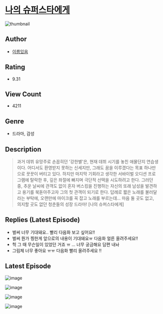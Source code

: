 # [나의 슈퍼스타에게](https://comic.naver.com/bestChallenge/list?titleId=811348)
![thumbnail](https://image-comic.pstatic.net/user_contents_data/challenge_comic/2023/05/25/360898/upload_7365416611349017186_480x623.jpeg)

## Author
- [이름있음](https://comic.naver.com/artistTitle?id=360898)

## Rating
- 9.31

## View Count
- 4211

## Genre
- 드라마, 감성

## Description
> 과거 데뷔 유망주로 손꼽히던 '강한별'은, 현재 데뷔 시기를 놓친 애물단지 연습생이다. 어디서도 환영받지 못하는 신세지만, 그래도 꿈을 이루겠다는 목표 하나만으로 꿋꿋이 버티고 있다. 하지만 마지막 기회라고 생각한 서바이벌 오디션 프로그램에 탈락한 후, 깊은 좌절에 빠지며 극단적 선택을 시도하려고 한다. 그러던 중, 추운 날씨에 관객도 없이 혼자 버스킹을 진행하는 자신의 또래 남성을 발견하고 용기를 북돋아주고자 그의 첫 관객이 되기로 한다. 답례로 짧은 노래를 불러달라는 부탁에, 오랜만에 마이크를 꼭 잡고 노래를 부르는데... 마음 둘 곳도 없고, 의지할 곳도 없던 청춘들의 성장 드라마! [나의 슈퍼스타에게]

## Replies (Latest Episode)
- 벌써 너무 기대돼요.. 빨리 다음화 보고 싶어요!!
- 벌써 뭔가 찡한게 앞으로의 내용이 기대돼요ㅠ 다음화 얼른 올려주세요!!
- 헉 그 때 무슨일이 있었던 거죠 ㅠ ... 너무 궁금해요 담편 내놔
- 그림체 너무 좋아요 ㅠㅠ 다음화 빨리 올려주세요 !!

## Latest Episode
![image](https://image-comic.pstatic.net/user_contents_data/challenge_comic/2023/05/25/360898/upload_3832626197287941222.jpeg)

![image](https://image-comic.pstatic.net/user_contents_data/challenge_comic/2023/05/25/360898/upload_7306308875428575030.jpeg)

![image](https://image-comic.pstatic.net/user_contents_data/challenge_comic/2023/05/25/360898/upload_3702910405876725348.jpeg)

![image](https://image-comic.pstatic.net/user_contents_data/challenge_comic/2023/05/25/360898/upload_4050196432860427364.jpeg)
